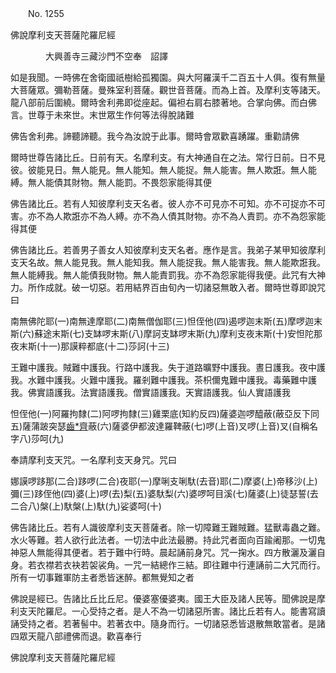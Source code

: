 ﻿　　No. 1255

佛說摩利支天菩薩陀羅尼經

　　　　大興善寺三藏沙門不空奉　詔譯


如是我聞。一時佛在舍衛國祇樹給孤獨園。與大阿羅漢千二百五十人俱。復有無量大菩薩眾。彌勒菩薩。曼殊室利菩薩。觀世音菩薩。而為上首。及摩利支等諸天。龍八部前后圍繞。爾時舍利弗即從座起。偏袒右肩右膝著地。合掌向佛。而白佛言。世尊于未來世。末世眾生作何等法得脫諸難

佛告舍利弗。諦聽諦聽。我今為汝說于此事。爾時會眾歡喜踴躍。重勸請佛

爾時世尊告諸比丘。日前有天。名摩利支。有大神通自在之法。常行日前。日不見彼。彼能見日。無人能見。無人能知。無人能捉。無人能害。無人欺誑。無人能縛。無人能債其財物。無人能罰。不畏怨家能得其便

佛告諸比丘。若有人知彼摩利支天名者。彼人亦不可見亦不可知。亦不可捉亦不可害。亦不為人欺誑亦不為人縛。亦不為人債其財物。亦不為人責罰。亦不為怨家能得其便

佛告諸比丘。若善男子善女人知彼摩利支天名者。應作是言。我弟子某甲知彼摩利支天名故。無人能見我。無人能知我。無人能捉我。無人能害我。無人能欺誑我。無人能縛我。無人能債我財物。無人能責罰我。亦不為怨家能得我便。此咒有大神力。所作成就。破一切惡。若用結界百由旬內一切諸惡無敢入者。爾時世尊即說咒曰

南無佛陀耶(一)南無達摩耶(二)南無僧伽耶(三)怛侄他(四)遏啰迦末斯(五)摩啰迦末斯(六)蘇途末斯(七)支缽啰末斯(八)摩訶支缽啰末斯(九)摩利支夜末斯(十)安怛陀那夜末斯(十一)那謨粹都底(十二)莎訶(十三)

王難中護我。賊難中護我。行路中護我。失于道路曠野中護我。晝日護我。夜中護我。水難中護我。火難中護我。羅剎難中護我。茶枳儞鬼難中護我。毒藥難中護我。佛實語護我。法實語護我。僧實語護我。天實語護我。仙人實語護我

怛侄他(一)阿羅拘隸(二)阿啰拘隸(三)雞栗底(知約反四)薩婆迦啰醯蔽(蔽亞反下同五)薩蒲跛突瑟[齒*齊](二合)蔽(六)薩婆伊都波達羅鞞蔽(七)啰(上音)叉啰(上音)叉(自稱名字八)莎呵(九)

奉請摩利支天咒。一名摩利支天身咒。咒曰

娜謨啰跢那(二合)跢啰(二合)夜耶(一)摩唎支唎馱(去音)耶(二)摩婆(上)帝移沙(上)彌(三)跢侄他(四)婆(上)啰(去)梨(五)婆馱梨(六)婆啰呵目溪(七)薩婆(上)徒瑟誓(去二合八)槃(上)馱槃(上)馱(九)娑婆呵(十)

佛告諸比丘。若有人識彼摩利支天菩薩者。除一切障難王難賊難。猛獸毒蟲之難。水火等難。若人欲行此法者。一切法中此法最勝。持此咒者面向百踰阇那。一切鬼神惡人無能得其便者。若于難中行時。晨起誦前身咒。咒一掬水。四方散灑及灑自身。若衣襟若衣袂若袈裟角。一咒一結總作三結。即往難中行連誦前二大咒而行。所有一切事難軍防主者悉皆迷醉。都無覺知之者

佛說是經已。告諸比丘比丘尼。優婆塞優婆夷。國王大臣及諸人民等。聞佛說是摩利支天陀羅尼。一心受持之者。是人不為一切諸惡所害。諸比丘若有人。能書寫讀誦受持之者。若著髻中。若著衣中。隨身而行。一切諸惡悉皆退散無敢當者。是諸四眾天龍八部禮佛而退。歡喜奉行

佛說摩利支天菩薩陀羅尼經
